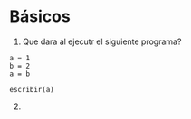 
# Básicos
1. Que dara al ejecutr el siguiente programa?

```
a = 1
b = 2
a = b

escribir(a)

```

2. 